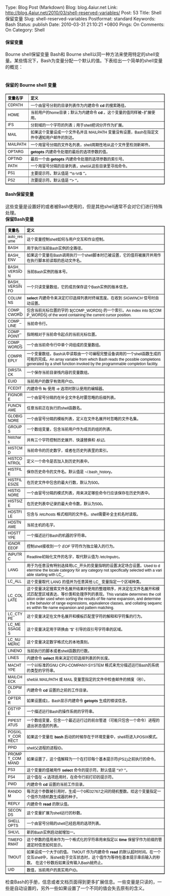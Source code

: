 Type: Blog Post (Markdown)
Blog: blog.4aiur.net
Link: http://blog.4aiur.net/2010/03/shell-reserved-variables/
Post: 53
Title: Shell保留变量
Slug: shell-reserved-variables
Postformat: standard
Keywords: Bash
Status: publish
Date: 2010-03-31 21:10:21 +0800
Pings: On
Comments: On
Category: Shell

<h4>保留变量</h4>
<p>Bourne shell保留变量 Bash和 Bourne shell以同一种方法来使用特定的shell变量。某些情况下，Bash为变量分配一个默认的值。下表给出一个简单的shell变量的概览：&nbsp;</p>
<h4><br />
	保留的 Bourne shell 变量</h4>
<table border="1" cellpadding="1" cellspacing="0" style="font-family: Tahoma, Arial; color: rgb(0, 0, 0); font-size: 12px; " width="100%">
	<tbody>
		<tr>
			<th align="left" width="110">变量名字</th>
			<th align="left" width="839">定义</th>
		</tr>
	</tbody>
	<tbody>
		<tr>
			<td align="left" style="word-break: break-all; ">CDPATH</td>
			<td align="left" style="word-break: break-all; ">一个由冒号分割的目录列表作为内建命令&nbsp;<b>cd</b>&nbsp;的搜索路径。</td>
		</tr>
		<tr>
			<td align="left" style="word-break: break-all; ">HOME</td>
			<td align="left" style="word-break: break-all; ">当前用户的home目录；默认为内建命令&nbsp;<b>cd</b>&nbsp;。这个变量的值同样被~扩展使用。</td>
		</tr>
		<tr>
			<td align="left" style="word-break: break-all; ">IFS</td>
			<td align="left" style="word-break: break-all; ">分割域的一个字符的列表；用于shell把词分开作为扩展。</td>
		</tr>
		<tr>
			<td align="left" style="word-break: break-all; ">MAIL</td>
			<td align="left" style="word-break: break-all; ">如果这个变量设成一个文件名并且 MAILPATH 变量没有设置，Bash在指定文件中通知用户邮件的到达。</td>
		</tr>
		<tr>
			<td align="left" style="word-break: break-all; ">MAILPATH</td>
			<td align="left" style="word-break: break-all; ">一个用冒号分隔的文件名列表，shell周期性地从这个文件里检测新邮件。</td>
		</tr>
		<tr>
			<td align="left" style="word-break: break-all; ">OPTARG</td>
			<td align="left" style="word-break: break-all; "><b>getopts</b>&nbsp;内建命令处理的最后的选项参数的值。</td>
		</tr>
		<tr>
			<td align="left" style="word-break: break-all; ">OPTIND</td>
			<td align="left" style="word-break: break-all; ">最后一个由&nbsp;<b>getopts</b>&nbsp;内建命令处理的选项参数的索引号。</td>
		</tr>
		<tr>
			<td align="left" style="word-break: break-all; ">PATH</td>
			<td align="left" style="word-break: break-all; ">一个用冒号分隔的目录列表，shell从这些目录里寻找命令。</td>
		</tr>
		<tr>
			<td align="left" style="word-break: break-all; ">PS1</td>
			<td align="left" style="word-break: break-all; ">主要提示符。默认值是 &ldquo;&#39;\s-\v\$ &#39;&rdquo;。</td>
		</tr>
		<tr>
			<td align="left" style="word-break: break-all; ">PS2</td>
			<td align="left" style="word-break: break-all; ">次要提示符。默认值是 &ldquo;&#39;&gt; &#39;&rdquo;。</td>
		</tr>
	</tbody>
</table>
<h4>Bash保留变量</h4>
<div>这些变量是设置好的或者被Bash使用的，但是其他shell通常不会对它们进行特殊处理。</div>
<div><b>保留Bash变量</b></div>
<table border="1" cellpadding="0" cellspacing="0" style="font-family: Tahoma, Arial; color: rgb(0, 0, 0); font-size: 12px; " width="100%">
	<tbody>
		<tr>
			<th align="left" width="12%">变量名</th>
			<th align="left" width="88%">定义</th>
		</tr>
	</tbody>
	<tbody>
		<tr>
			<td align="left" style="word-break: break-all; ">auto_resume</td>
			<td align="left" style="word-break: break-all; ">这个变量控制shell如何与用户交互和作业控制。</td>
		</tr>
		<tr>
			<td align="left" style="word-break: break-all; ">BASH</td>
			<td align="left" style="word-break: break-all; ">用于执行当前Bash实例的全路径。</td>
		</tr>
		<tr>
			<td align="left" style="word-break: break-all; ">BASH_ENV</td>
			<td align="left" style="word-break: break-all; ">如果这个变量在Bash调用执行一个shell脚本时已被设置，它的值将被展开并用作在执行脚本前读取的启动文件名。</td>
		</tr>
		<tr>
			<td align="left" style="word-break: break-all; ">BASH_VERSION</td>
			<td align="left" style="word-break: break-all; ">当前Bash实例的版本号。</td>
		</tr>
		<tr>
			<td align="left" style="word-break: break-all; ">BASH_VERSINFO</td>
			<td align="left" style="word-break: break-all; ">一个只读变量数组，它的成员保存这个Bash实例的版本信息。</td>
		</tr>
		<tr>
			<td align="left" style="word-break: break-all; ">COLUMNS</td>
			<td align="left" style="word-break: break-all; "><b>select</b>&nbsp;内建命令来决定打印选择列表时终端宽度。在收到&nbsp;<i>SIGWINCH</i>&nbsp;信号时自动设置。</td>
		</tr>
		<tr>
			<td align="left" style="word-break: break-all; ">COMP_CWORD</td>
			<td align="left" style="word-break: break-all; ">包含当前光标位置的字的 ${COMP_WORDS} 的一个索引。An index into ${COMP_WORDS} of the word containing the current cursor position.</td>
		</tr>
		<tr>
			<td align="left" style="word-break: break-all; ">COMP_LINE</td>
			<td align="left" style="word-break: break-all; ">当前命令行。</td>
		</tr>
		<tr>
			<td align="left" style="word-break: break-all; ">COMP_POINT</td>
			<td align="left" style="word-break: break-all; ">指明相对于当前命令起点的当前光标位置。</td>
		</tr>
		<tr>
			<td align="left" style="word-break: break-all; ">COMP_WORDS</td>
			<td align="left" style="word-break: break-all; ">一个由当前命令行中单个词组成的变量数组。</td>
		</tr>
		<tr>
			<td align="left" style="word-break: break-all; ">COMPREPLY</td>
			<td align="left" style="word-break: break-all; ">一个变量数组，Bash从中读取由一个可编程完整设备调用的一个shell函数生成的可能的完成。An array variable from which Bash reads the possible completions generated by a shell function invoked by the programmable completion facility.</td>
		</tr>
		<tr>
			<td align="left" style="word-break: break-all; ">DIRSTACK</td>
			<td align="left" style="word-break: break-all; ">一个保存当前目录栈内容的变量数组。</td>
		</tr>
		<tr>
			<td align="left" style="word-break: break-all; ">EUID</td>
			<td align="left" style="word-break: break-all; ">当前用户的数字有效用户ID。</td>
		</tr>
		<tr>
			<td align="left" style="word-break: break-all; ">FCEDIT</td>
			<td align="left" style="word-break: break-all; ">内建命令&nbsp;<b>fc</b>&nbsp;使用 -e 选项时默认使用的编辑器。</td>
		</tr>
		<tr>
			<td align="left" style="word-break: break-all; ">FIGNORE</td>
			<td align="left" style="word-break: break-all; ">一个由冒号分隔的在补全文件名时要忽略的后缀列表。</td>
		</tr>
		<tr>
			<td align="left" style="word-break: break-all; ">FUNCNAME</td>
			<td align="left" style="word-break: break-all; ">任意当前正在执行的shell函数名。</td>
		</tr>
		<tr>
			<td align="left" style="word-break: break-all; ">GLOBIGNORE</td>
			<td align="left" style="word-break: break-all; ">一个由冒号分隔的模板列表，定义在文件名展开时忽略的文件名集。</td>
		</tr>
		<tr>
			<td align="left" style="word-break: break-all; ">GROUPS</td>
			<td align="left" style="word-break: break-all; ">一个数组变量，包含当前用户作为成员的组的列表。</td>
		</tr>
		<tr>
			<td align="left" style="word-break: break-all; ">histchars</td>
			<td align="left" style="word-break: break-all; ">共有三个字符控制历史展开、快速替换和&nbsp;<i>标记</i>。</td>
		</tr>
		<tr>
			<td align="left" style="word-break: break-all; ">HISTCMD</td>
			<td align="left" style="word-break: break-all; ">当前命令的历史数字，或者在历史列表里的索引。</td>
		</tr>
		<tr>
			<td align="left" style="word-break: break-all; ">HISTCONTROL</td>
			<td align="left" style="word-break: break-all; ">定义一个命令是否加入到历史列表中。</td>
		</tr>
		<tr>
			<td align="left" style="word-break: break-all; ">HISTFILE</td>
			<td align="left" style="word-break: break-all; ">保存历史命令的文件名。默认值是 ~/.bash_history。</td>
		</tr>
		<tr>
			<td align="left" style="word-break: break-all; ">HISTFILESIZE</td>
			<td align="left" style="word-break: break-all; ">在历史文件中包含的最大行数，默认为500。</td>
		</tr>
		<tr>
			<td align="left" style="word-break: break-all; ">HISTIGNORE</td>
			<td align="left" style="word-break: break-all; ">一个由冒号分隔的模式列表，用来决定哪些命令行应该保存在历史列表中。</td>
		</tr>
		<tr>
			<td align="left" style="word-break: break-all; ">HISTSIZE</td>
			<td align="left" style="word-break: break-all; ">在历史列表中记录的最大命令数，默认为500。</td>
		</tr>
		<tr>
			<td align="left" style="word-break: break-all; ">HOSTFILE</td>
			<td align="left" style="word-break: break-all; ">包含与 /etc/hosts 格式相同的文件名，shell需要补全主机名时读取。</td>
		</tr>
		<tr>
			<td align="left" style="word-break: break-all; ">HOSTNAME</td>
			<td align="left" style="word-break: break-all; ">当前主机的名字。</td>
		</tr>
		<tr>
			<td align="left" style="word-break: break-all; ">HOSTTYPE</td>
			<td align="left" style="word-break: break-all; ">一个描述运行Bash的机器的字符串。</td>
		</tr>
		<tr>
			<td align="left" style="word-break: break-all; ">IGNOREEOF</td>
			<td align="left" style="word-break: break-all; ">控制shell接收到一个&nbsp;<i>EOF</i>&nbsp;字符作为独立输入的行为。</td>
		</tr>
		<tr>
			<td align="left" style="word-break: break-all; ">INPUTRC</td>
			<td align="left" style="word-break: break-all; ">Readline初始化文件的名字，取代默认值为 /etc/inputrc。</td>
		</tr>
		<tr>
			<td align="left" style="word-break: break-all; ">LANG</td>
			<td align="left" style="word-break: break-all; ">用于为任意没有特别选择用LC_开头的变量指明的设置决定场合设置。Used to determine the locale category for any category not specifically selected with a variable starting with LC_.</td>
		</tr>
		<tr>
			<td align="left" style="word-break: break-all; ">LC_ALL</td>
			<td align="left" style="word-break: break-all; ">这个变量取代 LANG 的值并为任意其他 LC_ 变量指定一个区域种类。</td>
		</tr>
		<tr>
			<td align="left" style="word-break: break-all; ">LC_COLLATE</td>
			<td align="left" style="word-break: break-all; ">这个变量决定搜索文件名展开结果时使用的整理顺序，并决定在文件名展开和模式匹配里区域表达、等价类和处理序列的表现。This variable determines the collation order used when sorting the results of file name expansion, and determines the behavior of range expressions, equivalence classes, and collating sequences within file name expansion and pattern matching.</td>
		</tr>
		<tr>
			<td align="left" style="word-break: break-all; ">LC_CTYPE</td>
			<td align="left" style="word-break: break-all; ">这个变量决定在文件名展开和模板匹配里字符的解释和字符集的行为。</td>
		</tr>
		<tr>
			<td align="left" style="word-break: break-all; ">LC_MESSAGES</td>
			<td align="left" style="word-break: break-all; ">这个变量决定用于转换由 &ldquo;$&rdquo; 引导的双引号字符串的区域。</td>
		</tr>
		<tr>
			<td align="left" style="word-break: break-all; ">LC_NUMERIC</td>
			<td align="left" style="word-break: break-all; ">这个变量决定数字格式化的本地类别。</td>
		</tr>
		<tr>
			<td align="left" style="word-break: break-all; ">LINENO</td>
			<td align="left" style="word-break: break-all; ">当前执行的脚本或者shell函数的行数。</td>
		</tr>
		<tr>
			<td align="left" style="word-break: break-all; ">LINES</td>
			<td align="left" style="word-break: break-all; ">内建命令&nbsp;<b>select</b>&nbsp;用来决定打印选择列表的列长度。</td>
		</tr>
		<tr>
			<td align="left" style="word-break: break-all; ">MACHTYPE</td>
			<td align="left" style="word-break: break-all; ">一个以标准的GNU CPU-COMPANY-SYSTEM 格式来充分描述运行Bash的系统的类型的字符串。</td>
		</tr>
		<tr>
			<td align="left" style="word-break: break-all; ">MAILCHECK</td>
			<td align="left" style="word-break: break-all; ">shell从 MAILPATH 或 MAIL 变量里指定的文件中检查邮件的频度（秒）。</td>
		</tr>
		<tr>
			<td align="left" style="word-break: break-all; ">OLDPWD</td>
			<td align="left" style="word-break: break-all; ">内建命令&nbsp;<b>cd</b>&nbsp;设置的之前的工作目录。</td>
		</tr>
		<tr>
			<td align="left" style="word-break: break-all; ">OPTERR</td>
			<td align="left" style="word-break: break-all; ">如果设置成1，Bash显示内建命令&nbsp;<b>getopts</b>&nbsp;生成的错误信息。</td>
		</tr>
		<tr>
			<td align="left" style="word-break: break-all; ">OSTYPE</td>
			<td align="left" style="word-break: break-all; ">一个描述运行Bash的操作系统的字符串。</td>
		</tr>
		<tr>
			<td align="left" style="word-break: break-all; ">PIPESTATUS</td>
			<td align="left" style="word-break: break-all; ">一个数组变量，包含一个最近运行过的前台管道（可能只包含一个命令）进程的退出状态值的列表。</td>
		</tr>
		<tr>
			<td align="left" style="word-break: break-all; ">POSIXLY_CORRECT</td>
			<td align="left" style="word-break: break-all; ">如果这个变量在&nbsp;<b>bash</b>&nbsp;启动的时候存在于环境变量中，shell将进入POSIX模式。</td>
		</tr>
		<tr>
			<td align="left" style="word-break: break-all; ">PPID</td>
			<td align="left" style="word-break: break-all; ">shell父进程的进程ID。</td>
		</tr>
		<tr>
			<td align="left" style="word-break: break-all; ">PROMPT_COMMAND</td>
			<td align="left" style="word-break: break-all; ">如果设置了，这个值解释为一个在打印每个基本提示符(PS1)之前执行的命令。</td>
		</tr>
		<tr>
			<td align="left" style="word-break: break-all; ">PS3</td>
			<td align="left" style="word-break: break-all; ">这个变量的值被用作&nbsp;<b>select</b>&nbsp;命令的提示符。默认值是 &ldquo;&#39;#? &#39;&rdquo;。</td>
		</tr>
		<tr>
			<td align="left" style="word-break: break-all; ">PS4</td>
			<td align="left" style="word-break: break-all; ">这个值在 -x 选项启用时，在命令行前打印的提示符。</td>
		</tr>
		<tr>
			<td align="left" style="word-break: break-all; ">PWD</td>
			<td align="left" style="word-break: break-all; ">内建命令&nbsp;<b>cd</b>&nbsp;设置的当前工作目录。</td>
		</tr>
		<tr>
			<td align="left" style="word-break: break-all; ">RANDOM</td>
			<td align="left" style="word-break: break-all; ">每次这个参数被引用时，生成一个0和32767之间的随机整数。给这个变量指定一个值作为随机数生成器的种子。</td>
		</tr>
		<tr>
			<td align="left" style="word-break: break-all; ">REPLY</td>
			<td align="left" style="word-break: break-all; ">内建命令&nbsp;<b>read</b>&nbsp;的默认值。</td>
		</tr>
		<tr>
			<td align="left" style="word-break: break-all; ">SECONDS</td>
			<td align="left" style="word-break: break-all; ">这个变量扩展为shell运行的秒数。</td>
		</tr>
		<tr>
			<td align="left" style="word-break: break-all; ">SHELLOPTS</td>
			<td align="left" style="word-break: break-all; ">一个由冒号分隔的shell已经启用的选项列表。</td>
		</tr>
		<tr>
			<td align="left" style="word-break: break-all; ">SHLVL</td>
			<td align="left" style="word-break: break-all; ">新的Bash实例启动就增加一。</td>
		</tr>
		<tr>
			<td align="left" style="word-break: break-all; ">TIMEFORMAT</td>
			<td align="left" style="word-break: break-all; ">这个参数的值用来作为一个格式化的字符串用来指定以&nbsp;<b>time</b>&nbsp;保留字作为前缀的管道定时信息如何显示。</td>
		</tr>
		<tr>
			<td align="left" style="word-break: break-all; ">TMOUT</td>
			<td align="left" style="word-break: break-all; ">如果设成一个大于0的值。 TMOUT 作为内建命令&nbsp;<b>read</b>&nbsp;的默认超时时间。在一个交互shell中，当shell处于交互状态时，这个值作为等待在基本提示串后输入的秒数。 在这个秒数后如果没有输入Bash就终止。</td>
		</tr>
		<tr>
			<td align="left" style="word-break: break-all; ">UID</td>
			<td align="left" style="word-break: break-all; ">数值，当前用户的真实用户ID。</td>
		</tr>
	</tbody>
</table>
<p>检查Bash的手册，信息或者文档页面得到更多扩展信息。一些变量是只读的，一些是自动设置的，另外一些如果设置了一个不同的值会失去原有的含义。</p>
